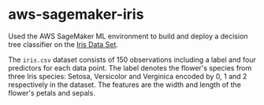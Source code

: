 # aws-sagemaker-iris

Used the AWS SageMaker ML environment to build and deploy a decision tree classifier on the [Iris Data Set](https://en.wikipedia.org/wiki/Iris_flower_data_set). 

The ```iris.csv``` dataset consists of 150 observations including a label and four predictors for each data point. The label denotes the flower's species from three Iris species: Setosa, Versicolor and Verginica encoded by 0, 1 and 2 respectively in the dataset. The features are the width and length of the flower's petals and sepals.






